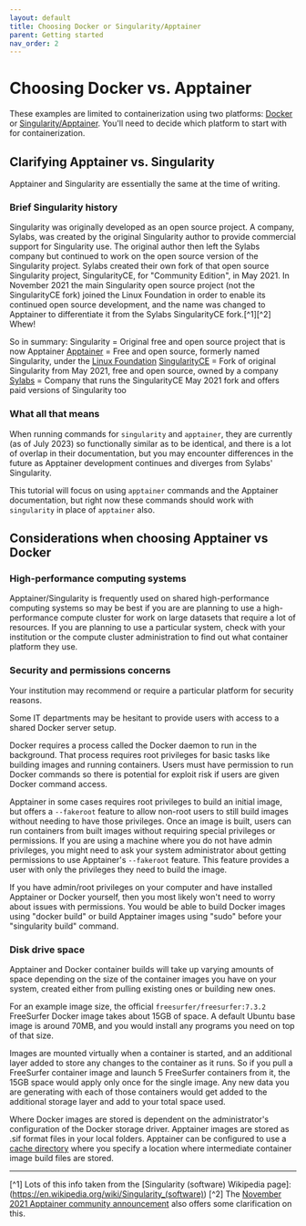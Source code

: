 ```yaml
---
layout: default
title: Choosing Docker or Singularity/Apptainer
parent: Getting started
nav_order: 2
---
```


# Choosing Docker vs. Apptainer

These examples are limited to containerization using two platforms: [Docker] or [Singularity/Apptainer]. You'll need to decide which platform to start with for containerization.

## Clarifying Apptainer vs. Singularity

Apptainer and Singularity are essentially the same at the time of writing. 

### Brief Singularity history

Singularity was originally developed as an open source project. A company, Sylabs, was created by the original Singularity author to provide commercial support for Singularity use. The original author then left the Sylabs company but continued to work on the open source version of the Singularity project. Sylabs created their own fork of that open source Singularity project, SingularityCE, for "Community Edition", in May 2021. In November 2021 the main Singularity open source project (not the SingularityCE fork) joined the Linux Foundation in order to enable its continued open source development, and the name was changed to Apptainer to differentiate it from the Sylabs SingularityCE fork.[^1][^2] Whew!

So in summary: 
Singularity = Original free and open source project that is now Apptainer
[Apptainer] = Free and open source, formerly named Singularity, under the [Linux Foundation]
[SingularityCE] = Fork of original Singularity from May 2021, free and open source, owned by a company
[Sylabs] = Company that runs the SingularityCE May 2021 fork and offers paid versions of Singularity too

### What all that means

When running commands for `singularity` and `apptainer`, they are currently (as of July 2023) so functionally similar as to be identical, and there is a lot of overlap in their documentation, but you may encounter differences in the future as Apptainer development continues and diverges from Sylabs' Singularity. 

This tutorial will focus on using `apptainer` commands and the Apptainer documentation, but right now these commands should work with `singularity` in place of `apptainer` also.

## Considerations when choosing Apptainer vs Docker

### High-performance computing systems

Apptainer/Singularity is frequently used on shared high-performance computing systems so may be best if you are are planning to use a high-performance compute cluster for work on large datasets that require a lot of resources. If you are planning to use a particular system, check with your institution or the compute cluster administration to find out what container platform they use.

### Security and permissions concerns

Your institution may recommend or require a particular platform for security reasons. 

Some IT departments may be hesitant to provide users with access to a shared Docker server setup. 

Docker requires a process called the Docker daemon to run in the background. That process requires root privileges for basic tasks like building images and running containers. Users must have permission to run Docker commands so there is potential for exploit risk if users are given Docker command access.

Apptainer in some cases requires root privileges to build an initial image, but offers a `--fakeroot` feature to allow non-root users to still build images without needing to have those privileges. Once an image is built, users can run containers from built images without requiring special privileges or permissions. If you are using a machine where you do not have admin privileges, you might need to ask your system administrator about getting permissions to use Apptainer's `--fakeroot` feature. This feature provides a user with only the privileges they need to build the image.

If you have admin/root privileges on your computer and have installed Apptainer or Docker yourself, then you most likely won't need to worry about issues with permissions. You would be able to build Docker images using "docker build" or build Apptainer images using "sudo" before your "singularity build" command.

### Disk drive space

Apptainer and Docker container builds will take up varying amounts of space depending on the size of the container images you have on your system, created either from pulling existing ones or building new ones.

For an example image size, the official `freesurfer/freesurfer:7.3.2` FreeSurfer Docker image takes about 15GB of space. A default Ubuntu base image is around 70MB, and you would install any programs you need on top of that size. 

Images are mounted virtually when a container is started, and an additional layer added to store any changes to the container as it runs. So if you pull a FreeSurfer container image and launch 5 FreeSurfer containers from it, the 15GB space would apply only once for the single image. Any new data you are generating with each of those containers would get added to the additional storage layer and add to your total space used. 

Where Docker images are stored is dependent on the administrator's configuration of the Docker storage driver.
Apptainer images are stored as .sif format files in your local folders. Apptainer can be configured to use a [cache directory] where you specify a location where intermediate container image build files are stored.

----

[^1] Lots of this info taken from the [Singularity (software) Wikipedia page]:(https://en.wikipedia.org/wiki/Singularity_(software))
[^2] The [November 2021 Apptainer community announcement](https://apptainer.org/news/community-announcement-20211130) also offers some clarification on this.

[Docker]: https://docs.docker.com/get-started/
[Singularity/Apptainer]: https://apptainer.org/docs/user/latest/
[Apptainer]: https://apptainer.org
[Linux Foundation]: https://linuxfoundation.org
[SingularityCE]: https://sylabs.io/singularity/
[Sylabs]: https://sylabs.io
[cache directory]: https://apptainer.org/docs/user/main/build_env.html#cache-folders